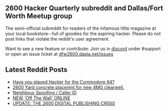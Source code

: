 ## 2600 Hacker Quarterly subreddit and Dallas/Fort Worth Meetup group
The semi-official subreddit for readers of the infamous little magazine at your local bookstore--full of goodies for the aspiring hacker. Please do not post links that violate the reddit's user agreement.

Want to see a new feature or contribute: 
Join us in [discord](https://dfw2600.dapla.net/chat) under #support or open an issue ticket at [dfw2600.dapla.net/issues](https://dfw2600.dapla.net/issues)

## Latest Reddit Posts
<!-- BLOG-POST-LIST:START -->
- [Have you played Hacker for the Commodore 64?](https://www.reddit.com/r/2600/comments/1324s33/have_you_played_hacker_for_the_commodore_64/)
- [2600 Yard concrete placemnt for new 4MG clearwell.](https://www.reddit.com/r/2600/comments/131lmgz/2600_yard_concrete_placemnt_for_new_4mg_clearwell/)
- [Neighbour Spoofing / Caller ID](https://www.reddit.com/r/2600/comments/130mvhg/neighbour_spoofing_caller_id/)
- [NEW 'Off The Wall' ONLINE](https://2600.com/wall/25-04-2023)
- [UPDATE: THE 2600 DIGITAL PUBLISHING CRISIS](https://2600.com/content/update-2600-digital-publishing-crisis)
<!-- BLOG-POST-LIST:END -->
